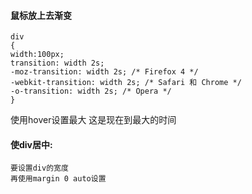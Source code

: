 #### 鼠标放上去渐变
```
div
{
width:100px;
transition: width 2s;
-moz-transition: width 2s; /* Firefox 4 */
-webkit-transition: width 2s; /* Safari 和 Chrome */
-o-transition: width 2s; /* Opera */
}
```
使用hover设置最大 这是现在到最大的时间

#### 使div居中:
    要设置div的宽度
    再使用margin 0 auto设置
